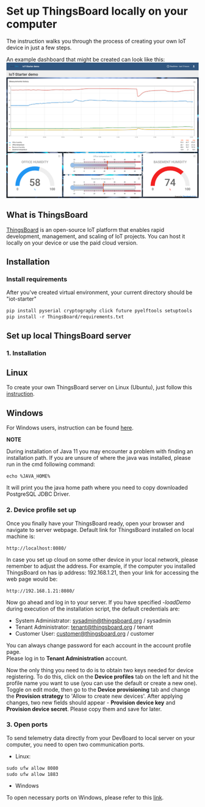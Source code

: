 # Set up ThingsBoard locally on your computer
The instruction walks you through the process of creating your own IoT device in just a few steps.

An example dashboard that might be created can look like this:
![Example dashboard](ThingsBoard_dashboard.png "ThingsBoard dashboard")

## What is ThingsBoard
[ThingsBoard](https://thingsboard.io/) is an open-source IoT platform that enables rapid development, management, and scaling of IoT projects. You can host it locally on your device or use the paid cloud version.

## Installation

### Install requirements

After you've created virtual environment, your current directory should be "iot-starter"

``` 
pip install pyserial cryptography click future pyelftools setuptools
pip install -r ThingsBoard/requirements.txt
```

## Set up local ThingsBoard server

### 1. Installation

## Linux
To create your own ThingsBoard server on Linux (Ubuntu), just follow this [instruction](https://thingsboard.io/docs/user-guide/install/ubuntu/).

## Windows
For Windows users, instruction can be found [here](https://thingsboard.io/docs/user-guide/install/windows/).

**NOTE**

During installation of Java 11 you may encounter a problem with finding an installation path. If you are unsure of where the java was installed, please run in the cmd following command:
```
echo %JAVA_HOME%
```
It will print you the java home path where you need to copy downloaded PostgreSQL JDBC Driver.

### 2. Device profile set up

Once you finally have your ThingsBoard ready, open your browser and navigate to server webpage. Default link for ThingsBoard installed on local machine is:
```
http://localhost:8080/
```
In case you set up cloud on some other device in your local network, please remember to adjust the address. For example, if the computer you installed ThingsBoard on has ip address: 192.168.1.21, then your link for accessing the web page would be:
```
http://192.168.1.21:8080/
```
Now go ahead and log in to your server. If you have specified *-loadDemo* during execution of the installation script, the default credentials are:
* System Administrator: sysadmin@thingsboard.org / sysadmin
* Tenant Administrator: tenant@thingsboard.org / tenant
* Customer User: customer@thingsboard.org / customer

You can always change password for each account in the account profile page.<br>
Please log in to **Tenant Administration** account.

Now the only thing you need to do is to obtain two keys needed for device registering. To do this, click on the **Device profiles** tab on the left and hit the profile name you want to use (you can use the default or create a new one). Toggle on edit mode, then go to the **Device provisioning** tab and change the **Provision strategy** to 'Allow to create new devices'. After applying changes, two new fields should appear - **Provision device key** and **Provision device secret**. Please copy them and save for later.

### 3. Open ports

To send telemetry data directly from your DevBoard to local server on your computer, you need to open two communication ports.

* Linux:
```
sudo ufw allow 8080
sudo ufw allow 1883
```
* Windows

To open necessary ports on Windows, please refer to this [link](https://thingsboard.io/docs/user-guide/install/windows/#windows-firewall-settings).
